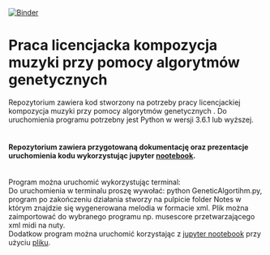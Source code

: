 [![Binder](https://mybinder.org/badge_logo.svg)](https://mybinder.org/v2/gh/MOlechowski/Praca-licencjacka-kompozycja-muzyki-przy-pomocy-algorytmow-genetycznych/master)

# Praca licencjacka kompozycja muzyki przy pomocy algorytmów genetycznych

Repozytorium zawiera kod stworzony na potrzeby pracy licencjackiej kompozycja muzyki przy pomocy algorytmów genetycznych . Do uruchomienia programu potrzebny jest Python w wersji 3.6.1 lub wyższej.
#### <br/> Repozytorium zawiera przygotowaną dokumentację oraz prezentacje uruchomienia kodu wykorzystując jupyter [nootebook](https://github.com/MichalOlechowskiDev/Praca-licencjacka-kompozycja-muzyki-przy-pomocy-algorytmow-genetycznych/blob/master/Kompozycja%20melodii%20przy%20pomocy%20algorytmu%20genetycznego..ipynb).
<br/> Program można uruchomić wykorzystując terminal:
<br/> Do uruchomienia w terminalu proszę wywołać: python GeneticAlgortihm.py, program po zakończeniu działania stworzy na pulpicie folder Notes w którym znajdzie się wygenerowana melodia w formacie xml. Plik można zaimportować do wybranego programu np. musescore przetwarzającego xml midi na nuty.
<br/> Dodatkow program można uruchomić korzystając z [jupyter nootebook](https://jupyter.org/install.html) przy użyciu [pliku](https://github.com/MichalOlechowskiDev/Praca-licencjacka-kompozycja-muzyki-przy-pomocy-algorytmow-genetycznych/blob/master/Kompozycja%20melodii%20przy%20pomocy%20algorytmu%20genetycznego..ipynb).
